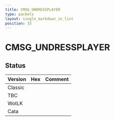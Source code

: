 ```yaml
---
title: CMSG_UNDRESSPLAYER
type: packets
layout: single_markdown_in_list
position: 33
---
```


# CMSG_UNDRESSPLAYER

## Status

Version | Hex | Comment
---------- | ---------- | ---------- 
Classic |  |  
TBC |  |  
WotLK |  |  
Cata |  |  
